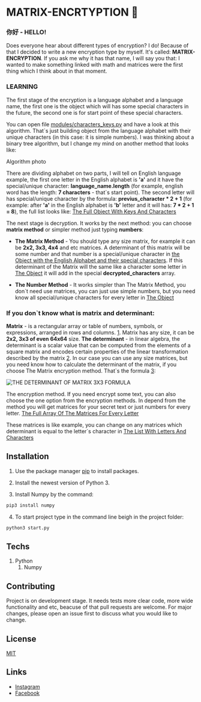 # MATRIX-ENCRTYPTION :trident:

### 你好 - HELLO!

Does everyone hear about different types of encryption? I do! Because of that I decided to write a new encryption type by myself. It's called: **MATRIX-ENCRYPTION**. If you ask me why it has that name, I will say you that: I wanted to make something linked with math and matrices were the first thing which I think about in that moment.

### LEARNING
The first stage of the encryption is a language alphabet and a language name, the first one is the object which will has some special characters in the future, the second one is for start point of these special characters.

You can open file [modules/characters_keys.py](https://github.com/nightlyds/matrix-encryption/blob/main/modules/characters_keys.py) and have a look at this algorithm. That`s just building object from the language alphabet with their unique characters (in this case: it is simple numbers). I was thinking about a binary tree algorithm, but I change my mind on another method that looks like:

Algorithm photo

There are dividing alphabet on two parts, I will tell on English language example, the first one letter in the English alphabet is **'a'** and it have the special/unique character: **language_name.length** (for example, english word has the length: **7 characters** - that`s start point). The second letter will has special/unique character by the formula: **previus_character * 2 + 1** (for example: after **'a'** in the English alphabet is **'b'** letter and it will has: **7 * 2 + 1 = 8**), the full list looks like: [The Full Object With Keys And Characters](https://github.com/nightlyds/matrix-encryption/blob/main/learning_files/english_alphabet_with_characters.py)

The next stage is decryption. It works by the next method: you can choose **matrix method** or simpler method just typing **numbers**:
- **The Matrix Method** - You should type any size matrix, for example it can be **2x2, 3x3, 4x4** and etc matrices. A determinant of this matrix will be some number and that number is a special/unique character in [the Object with the English Alphabet and their special characters](https://github.com/nightlyds/matrix-encryption/blob/main/learning_files/english_alphabet_with_characters.py). If this determinant of the Matrix will the same like a character some letter in [The Object](https://github.com/nightlyds/matrix-encryption/blob/main/learning_files/english_alphabet_with_characters.py) it will add in the special **decrypted_characters** array.

- **The Number Method** - It works simpler than The Matrix Method, you don`t need use matrices, you can just use simple numbers, but you need know all special/unique characters for every letter in [The Object](https://github.com/nightlyds/matrix-encryption/blob/main/learning_files/english_alphabet_with_characters.py)

### If you don`t know what is matrix and determinant:
**Matrix** - is a rectangular array or table of numbers, symbols, or expressions, arranged in rows and columns. [1](https://en.wikipedia.org/wiki/Matrix_(mathematics)). Matrix has any size, it can be **2x2, 3x3 of even 64x64** size. **The determinant** - in linear algebra, the determinant is a scalar value that can be computed from the elements of a square matrix and encodes certain properties of the linear transformation described by the matrix [2](https://en.wikipedia.org/wiki/Determinant). In our case you can use any size matrices, but you need know how to calculate the determinant of the matrix, if you choose The Matrix encryption method. That`s the formula [3](http://mozgan.ru/Images/Matrix/14.png):

![THE DETERMINANT OF MATRIX 3X3 FORMULA](http://mozgan.ru/Images/Matrix/14.png)

The encryption method. If you need encrypt some text, you can also choose the one option from the encryption methods. In depend from the method you will get matrices for your secret text or just numbers for every letter. [The Full Array Of The Matrices For Every Letter](https://github.com/nightlyds/matrix-encryption/blob/main/learning_files/english_alphabet_with_matrices.py)

These matrices is like example, you can change on any matrices which determinant is equal to the letter`s character in [The List With Letters And Characters](https://github.com/nightlyds/matrix-encryption/blob/main/learning_files/english_alphabet_with_characters.py)

## Installation

1. Use the package manager [pip](https://pypi.org/) to install packages.

2. Install the newest version of Python 3.

3. Install Numpy by the command:

```bash
pip3 install numpy
```
4. To start project type in the command line beigh in the project folder:

```bash
python3 start.py
```

## Techs

1. Python
    1. Numpy


## Contributing
Project is on development stage. It needs tests more clear code, more wide functionality and etc, beacuse of that pull requests are welcome. For major changes, please open an issue first to discuss what you would like to change.

## License
[MIT](https://choosealicense.com/licenses/mit/)

## Links

  - [Instagram](https://www.instagram.com/_daniels11/)
  - [Facebook](https://www.facebook.com/nightly.ds)
